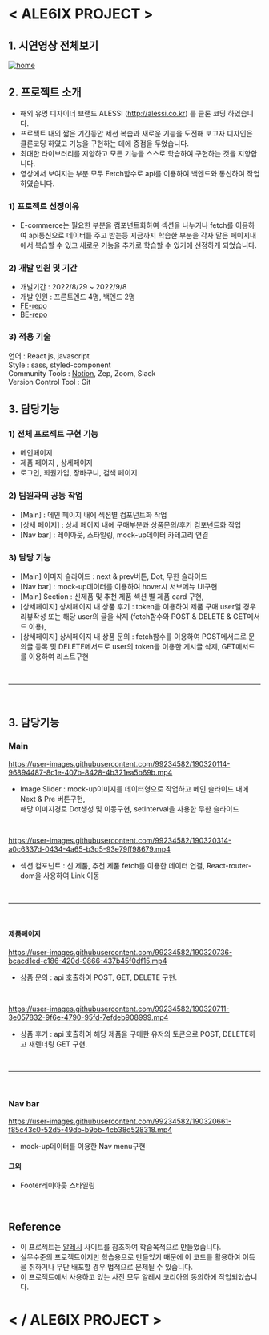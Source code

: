 # < ALE6IX PROJECT >

## 1. 시연영상 전체보기

[![home](https://velog.velcdn.com/images/ch00ng10000/post/3ff906f7-d6ea-43a6-92f1-fc37b06e3eae/image.png)](https://youtu.be/X2f3YSx6h0Q)


## 2. 프로젝트 소개

- 해외 유명 디자이너 브랜드 ALESSI (http://alessi.co.kr) 를 클론 코딩 하였습니다.
- 프로젝트 내의 짧은 기간동안 세션 복습과 새로운 기능을 도전해 보고자 디자인은 클론코딩 하였고 기능을 구현하는 데에 중점을 두었습니다.
- 최대한 라이브러리를 지양하고 모든 기능을 스스로 학습하여 구현하는 것을 지향합니다. 
- 영상에서 보여지는 부분 모두 Fetch함수로 api를 이용하여 백엔드와 통신하여 작업하였습니다.

### 1) 프로젝트 선정이유

- E-commerce는 필요한 부분을 컴포넌트화하여 섹션을 나누거나 fetch를 이용하여 api통신으로 데이터를 주고 받는등
  지금까지 학습한 부분을 각자 맡은 페이지내에서 복습할 수 있고 새로운 기능을 추가로 학습할 수 있기에 선정하게 되었습니다.

### 2) 개발 인원 및 기간

- 개발기간 : 2022/8/29 ~ 2022/9/8
- 개발 인원 : 프론트엔드 4명, 백엔드 2명
- [FE-repo](https://github.com/wecode-bootcamp-korea/justcode-6-1st-ale6ix-front)
- [BE-repo](https://github.com/wecode-bootcamp-korea/justcode-6-1st-ale6ix-back)

### 3) 적용 기술

언어 : React js, javascript <br>
Style : sass, styled-component <br>
Community Tools : [Notion](https://www.notion.so/wecode/1st-Project-74dd8285e96a48c8bab92672883bfcb9?p=8d773b95be3e494ab5eac1b7b3d79770&pm=c), Zep, Zoom, Slack <br>
Version Control Tool : Git 

## 3. 담당기능

### 1) 전체 프로젝트 구현 기능

- 메인페이지 
- 제품 페이지 , 상세페이지 
- 로그인, 회원가입, 장바구니, 검색 페이지

### 2) 팀원과의 공동 작업

- [Main] : 메인 페이지 내에 섹션별 컴포넌트화 작업
- [상세 페이지] : 상세 페이지 내에 구매부분과 상품문의/후기 컴포넌트화 작업
- [Nav bar] : 레이아웃, 스타일링, mock-up데이터 카테고리 연결

### 3) 담당 기능

- [Main] 이미지 슬라이드 : next & prev버튼, Dot, 무한 슬라이드
- [Nav bar] : mock-up데이터를 이용하여 hover시 서브메뉴 UI구현
- [Main] Section : 신제품 및 추천 제품 섹션 별 제품 card 구현,
- [상세페이지] 상세페이지 내 상품 후기 : token을 이용하여 제품 구매 user일 경우 리뷰작성 또는 해당 user의 글을 삭제 (fetch함수와 POST & DELETE & GET메서드 이용),
- [상세페이지] 상세페이지 내 상품 문의 : fetch함수를 이용하여 POST메서드로 문의글 등록 및 DELETE메서드로 user의 token을 이용한 게시글 삭제, GET메서드를 이용하여 리스트구현

<br>
<hr>
<br>

## 3. 담당기능

### Main 

https://user-images.githubusercontent.com/99234582/190320114-96894487-8c1e-407b-8428-4b321ea5b69b.mp4

- Image Slider : mock-up이미지를 데이터형으로 작업하고 메인 슬라이드 내에 Next & Pre 버튼구현,
 <br> 해당 이미지경로 Dot생성 및 이동구현, setInterval을 사용한 무한 슬라이드

<br>


https://user-images.githubusercontent.com/99234582/190320314-a0c6337d-0434-4a65-b3d5-93e79ff98679.mp4

- 섹션 컴포넌트 : 신 제품, 추천 제품 fetch를 이용한 데이터 연결, React-router-dom을 사용하여 Link 이동

<br>
<hr>
<br>


#### 제품페이지


https://user-images.githubusercontent.com/99234582/190320736-bcacd1ed-c186-420d-9866-437b45f0df15.mp4

- 상품 문의 : api 호출하여 POST, GET, DELETE 구현. 

<br>


https://user-images.githubusercontent.com/99234582/190320711-3e057832-9f6e-4790-95fd-7efdeb908999.mp4

- 상품 후기 : api 호출하여 해당 제품을 구매한 유저의 토큰으로 POST, DELETE하고 재렌더링 GET 구현.

<br>
<hr>
<br>


### Nav bar


https://user-images.githubusercontent.com/99234582/190320661-f85c43c0-52d5-49db-b9bb-4cb38d528318.mp4

- mock-up데이터를 이용한 Nav menu구현

#### 그외

- Footer레이아웃 스타일링

<br>

## Reference

- 이 프로젝트는 [알레시](http://alessi.co.kr) 사이트를 참조하여 학습목적으로 만들었습니다.
- 실무수준의 프로젝트이지만 학습용으로 만들었기 때문에 이 코드를 활용하여 이득을 취하거나 무단 배포할 경우 법적으로 문제될 수 있습니다.
- 이 프로젝트에서 사용하고 있는 사진 모두 알레시 코리아의 동의하에 작업되었습니다.

# < / ALE6IX PROJECT >
